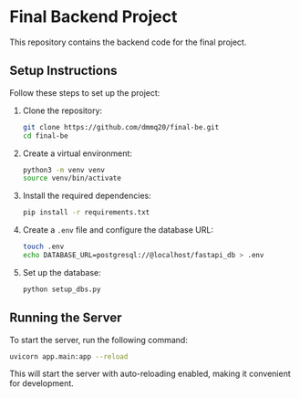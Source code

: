 # Final Backend Project

This repository contains the backend code for the final project.

## Setup Instructions

Follow these steps to set up the project:

1. Clone the repository:

   ```bash
   git clone https://github.com/dmmq20/final-be.git
   cd final-be
   ```

2. Create a virtual environment:

   ```bash
   python3 -m venv venv
   source venv/bin/activate
   ```

3. Install the required dependencies:

   ```bash
   pip install -r requirements.txt
   ```

4. Create a `.env` file and configure the database URL:

   ```bash
   touch .env
   echo DATABASE_URL=postgresql://@localhost/fastapi_db > .env
   ```

5. Set up the database:

   ```bash
   python setup_dbs.py
   ```

## Running the Server

To start the server, run the following command:

```bash
uvicorn app.main:app --reload
```

This will start the server with auto-reloading enabled, making it convenient for development.
